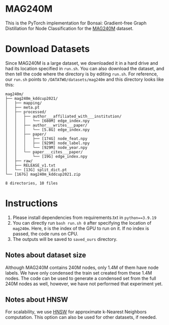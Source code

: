 # MAG240M

This is the PyTorch implementation for Bonsai: Gradient-free Graph Distillation for Node Classification for the [MAG240M](https://ogb.stanford.edu/docs/lsc/mag240m/) dataset.

# Download Datasets

Since MAG240M is a large dataset, we downloaded it in a hard drive and had its location specified in `run.sh`. You can also download the dataset, and then tell the code where the directory is by editing `run.sh`. For reference, our `run.sh` points to `/DATATWO/datasets/mag240m` and this directory looks like this:

```
mag240m/
├── mag240m_kddcup2021/
│   ├── mapping/
│   ├── meta.pt
│   ├── processed/
│   │   ├── author___affiliated_with___institution/
│   │   │   └── [680M] edge_index.npy
│   │   ├── author___writes___paper/
│   │   │   └── [5.8G] edge_index.npy
│   │   ├── paper/
│   │   │   ├── [174G] node_feat.npy
│   │   │   ├── [929M] node_label.npy
│   │   │   └── [929M] node_year.npy
│   │   └── paper___cites___paper/
│   │       └── [19G] edge_index.npy
│   ├── raw/
│   ├── RELEASE_v1.txt
│   └── [13G] split_dict.pt
└── [167G] mag240m_kddcup2021.zip

8 directories, 10 files
```

# Instructions

1. Please install dependencies from requirements.txt in `python==3.9.19`
2. You can directly run `bash run.sh 0` after specifying the location of `mag240m`. Here, `0` is the index of the GPU to run on it. If no index is passed, the code runs on CPU. 
3. The outputs will be saved to `saved_ours` directory.

## Notes about dataset size

Although MAG240M contains 240M nodes, only 1.4M of them have node labels. We have only condensed the train set created from these 1.4M nodes. The code can be used to generate a condensed set from the full 240M nodes as well, however, we have not performed that experiment yet.

## Notes about HNSW

For scalability, we use [HNSW](https://github.com/nmslib/hnswlib) for approximate k-Nearest Neighbors computation. This option can also be used for other datasets, if needed.
